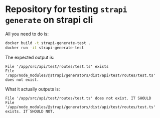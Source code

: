 # Repository for testing `strapi generate` on strapi cli

All you need to do is:

```bash
docker build -t strapi-generate-test .
docker run -it strapi-generate-test
```

The expected output is:

```
File '/app/src/api/test/routes/test.ts' exists
File '/app/node_modules/@strapi/generators/dist/api/test/routes/test.ts' does not exist.
```

What it actually outputs is:

```
File '/app/src/api/test/routes/test.ts' does not exist. IT SHOULD
File '/app/node_modules/@strapi/generators/dist/api/test/routes/test.ts' exists. IT SHOULD NOT.
```
